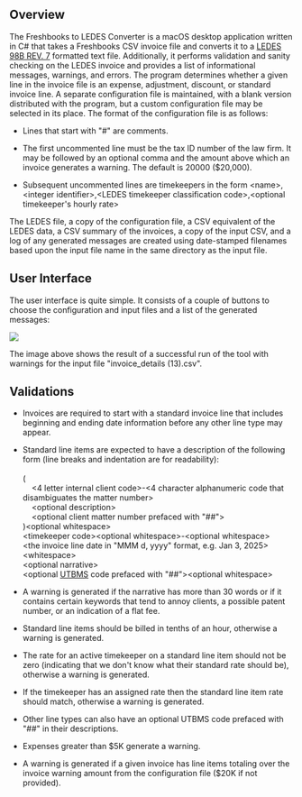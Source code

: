 Overview
-----------------------------------

The Freshbooks to LEDES Converter is a macOS desktop application written in C#
that takes a Freshbooks CSV invoice file and converts it to a
[LEDES 98B REV. 7](https://ledes.org/ledes-98b-format/) formatted text file.
Additionally, it performs validation and sanity checking on the LEDES invoice
and provides a list of informational messages, warnings, and errors.
The program determines whether a given line in the invoice file is an expense,
adjustment, discount, or standard invoice line. A separate configuration file
is maintained, with a blank version distributed with the program, but a custom
configuration file may be selected in its place. The format of the
configuration file is as follows:

*   Lines that start with "#" are comments.


*   The first uncommented line must be the tax ID number of the law firm. It
may be followed by an optional comma and the amount above which an invoice
generates a warning. The default is 20000 ($20,000).


*   Subsequent uncommented lines are timekeepers in the form
&lt;name>,&lt;integer identifier>,&lt;LEDES timekeeper classification
code>,&lt;optional timekeeper's hourly rate>

The LEDES file, a copy of the configuration file, a CSV equivalent of the
LEDES data, a CSV summary of the invoices, a copy of the input CSV, and a
log of any generated messages are created using date-stamped filenames
based upon the input file name in the same directory as the input file.

User Interface
-----------------------------------------

The user interface is quite simple. It consists of a couple of buttons to
choose the configuration and input files and a list of the generated
messages:

![](https://lh4.googleusercontent.com/S9jPdS3RMJCnHNhbEpZxPNrGfSV-OVVmr-iCw4lM2T81O9ZgYapUKzFQiI-5S6PXMGpkVZKwe1qOcFlSG0LtjEUIqfxlxpSKpjnVaGrEoOh65f7dMpdzsEPSkeKyAaqvdh3Ftwp-ls2bCLMoPbJHCraqwVWAD6dXcb9_eH0XPWjYpZgwHd8KfQ=w1280)

The image above shows the result of a successful run of the tool with
warnings for the input file "invoice\_details (13).csv".

Validations
--------------------------------------

*   Invoices are required to start with a standard invoice line that
includes beginning and ending date information before any other line type
may appear.

  
* Standard line items are expected to have a description of the following
form (line breaks and indentation are for readability):\
\
    (\
    &nbsp;&nbsp;&nbsp;&nbsp;&lt;4 letter internal client code>-&lt;4 character alphanumeric code that disambiguates the matter number>\
    &nbsp;&nbsp;&nbsp;&nbsp;&lt;optional description>\
    &nbsp;&nbsp;&nbsp;&nbsp;&lt;optional client matter number prefaced with "##">\
    )&lt;optional whitespace>\
    &lt;timekeeper code>&lt;optional whitespace>-&lt;optional whitespace>\
    &lt;the invoice line date in "MMM d, yyyy" format, e.g. Jan 3, 2025>&lt;whitespace>\
    &lt;optional narrative>\
    &lt;optional [UTBMS](https://utbms.com/) code prefaced with "##">&lt;optional whitespace>


*   A warning is generated if the narrative has more than 30 words or if it
contains certain keywords that tend to annoy clients, a possible patent
number, or an indication of a flat fee.


*   Standard line items should be billed in tenths of an hour, otherwise a
warning is generated.


*   The rate for an active timekeeper on a standard line item should not be
zero (indicating that we don't know what their standard rate should be),
otherwise a warning is generated.


*   If the timekeeper has an assigned rate then the standard line item rate
should match, otherwise a warning is generated.


*   Other line types can also have an optional UTBMS code prefaced with "##"
in their descriptions.


*   Expenses greater than $5K generate a warning.


*   A warning is generated if a given invoice has line items totaling over
the invoice warning amount from the configuration file ($20K if not provided).

